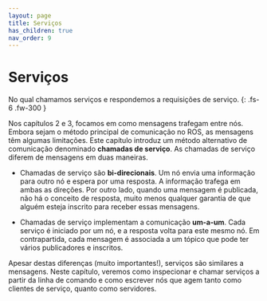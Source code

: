 ```yaml
---
layout: page
title: Serviços
has_children: true
nav_order: 9
---
```


# Serviços

No qual chamamos serviços e respondemos a requisições de serviço. 
{: .fs-6 .fw-300 }

Nos capítulos 2 e 3, focamos em como mensagens trafegam entre nós. Embora sejam o método principal de comunicação no ROS, as mensagens têm algumas limitações. Este capítulo introduz um método alternativo de comunicação denominado  **chamadas de serviço**. As chamadas de serviço diferem de mensagens em duas maneiras. 

- Chamadas de serviço são **bi-direcionais**. Um nó envia uma informação para outro nó e espera por uma resposta. A informação trafega em ambas as direções. Por outro lado, quando uma mensagem é publicada, não há o conceito de resposta, muito menos qualquer garantia de que alguém esteja inscrito para receber essas mensagens. 

- Chamadas de serviço implementam a comunicação **um-a-um**. Cada serviço é iniciado por um nó, e a resposta volta para este mesmo nó. Em contrapartida, cada mensagem é associada a um tópico que pode ter vários publicadores e inscritos. 

Apesar destas diferenças (muito importantes!), serviços são similares a mensagens. Neste capítulo, veremos como inspecionar e chamar serviços a partir da linha de comando e como escrever nós que agem tanto como clientes de serviço, quanto como servidores. 
